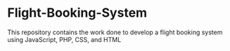 # Flight-Booking-System
This repository contains the work done to develop a flight booking system using JavaScript, PHP, CSS, and HTML

